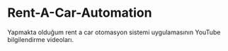 # Rent-A-Car-Automation
Yapmakta olduğum rent a car otomasyon sistemi uygulamasının YouTube bilgilendirme videoları.
